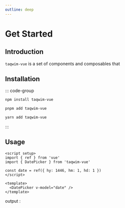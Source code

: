 ```yaml
---
outline: deep
---
```


<script setup>
import { ref } from 'vue'
import { DatePicker } from 'taqwim-vue'

const date = ref({hy: 1446, hm: 1, hd: 1})
</script>
<style src="taqwim-vue/dist/style.css"></style>

# Get Started

## Introduction

`taqwim-vue` is a set of components and composables that

## Installation

::: code-group

```bash [npm]
npm install taqwim-vue
```

```bash [pnpm]
pnpm add taqwim-vue
```

```bash [yarn]
yarn add taqwim-vue
```

:::

## Usage

```vue
<script setup>
import { ref } from 'vue'
import { DatePicker } from 'taqwim-vue'

const date = ref({ hy: 1446, hm: 1, hd: 1 })
</script>

<template>
  <DatePicker v-model="date" />
</template>
```

output :

  <DatePicker v-model="date" />

